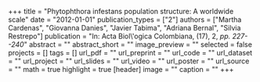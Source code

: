 +++
title = "Phytophthora infestans population structure: A worldwide scale"
date = "2012-01-01"
publication_types = ["2"]
authors = ["Martha Cardenas", "Giovanna Danies", "Javier Tabima", "Adriana Bernal", "Silvia Restrepo"]
publication = "In: Acta Biol\\'ogica Colombiana, (17), 2, _pp. 227--240_"
abstract = ""
abstract_short = ""
image_preview = ""
selected = false
projects = []
tags = []
url_pdf = ""
url_preprint = ""
url_code = ""
url_dataset = ""
url_project = ""
url_slides = ""
url_video = ""
url_poster = ""
url_source = ""
math = true
highlight = true
[header]
image = ""
caption = ""
+++
